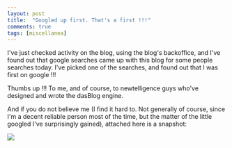 ```yaml
---
layout: post
title:  "Googled up first. That's a first !!!"
comments: true
tags: [miscellanea]
---
```



I've just checked activity on the blog, using the blog's backoffice, and I've found out that google searches came up with this blog for some people searches today. I've picked one of the searches, and found out that I was first on google !!!

Thumbs up !!! To me, and of course, to newtelligence guys who've designed and wrote the dasBlog engine. 

And if you do not believe me (I find it hard to. Not generally of course, since I'm a decent reliable person most of the time, but the matter of the little googled I've surprisingly gained), attached here is a snapshot:

![](http://kenegozi.com/blog/uploaded/first%20at%20google%20-%20pdb.PNG)


